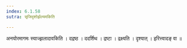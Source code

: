 ```yaml
---
index: 6.1.58
sutra: सृजिदृशोर्झल्यमकिति

---
```

 अनयोरमागमः स्याज्झलादावकिति । दद्रष्ठ । ददर्शिथ । द्रष्टा । द्रक्ष्यति । दृश्यात् । इरित्त्वादङ् वा ॥